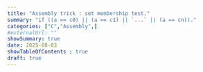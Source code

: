 ```yaml
--- 
title: "Assembly trick : set membership test." 
summary: "if ((a == c0) || (a == c1) || `...` || (a == cn))."
categories: ["C","Assembly",] 
#externalUrl: "" 
showSummary: true
date: 2025-08-03 
showTableOfContents : true 
draft: true 
---
```

